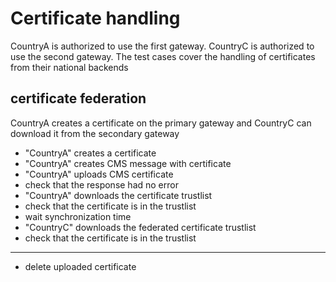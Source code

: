 # Certificate handling 

CountryA is authorized to use the first gateway. 
CountryC is authorized to use the second gateway. 
The test cases cover the handling of certificates from their national backends



## certificate federation

CountryA creates a certificate on the primary gateway and 
CountryC can download it from the secondary gateway


* "CountryA" creates a certificate
* "CountryA" creates CMS message with certificate
* "CountryA" uploads CMS certificate
* check that the response had no error
* "CountryA" downloads the certificate trustlist
* check that the certificate is in the trustlist 
* wait synchronization time
* "CountryC" downloads the federated certificate trustlist
* check that the certificate is in the trustlist 

___

* delete uploaded certificate
